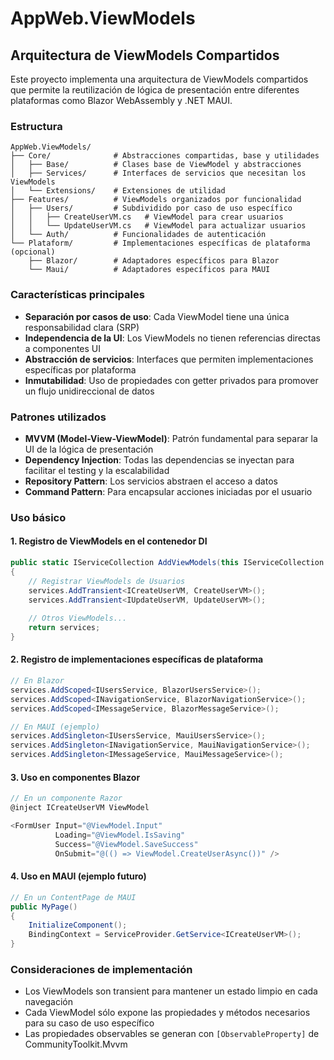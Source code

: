 # AppWeb.ViewModels

## Arquitectura de ViewModels Compartidos

Este proyecto implementa una arquitectura de ViewModels compartidos que permite la reutilización de lógica de presentación entre diferentes plataformas como Blazor WebAssembly y .NET MAUI.

### Estructura

```
AppWeb.ViewModels/
├── Core/              # Abstracciones compartidas, base y utilidades
│   ├── Base/          # Clases base de ViewModel y abstracciones
│   ├── Services/      # Interfaces de servicios que necesitan los ViewModels
│   └── Extensions/    # Extensiones de utilidad
├── Features/          # ViewModels organizados por funcionalidad
│   ├── Users/         # Subdividido por caso de uso específico
│   │   ├── CreateUserVM.cs   # ViewModel para crear usuarios
│   │   └── UpdateUserVM.cs   # ViewModel para actualizar usuarios
│   └── Auth/          # Funcionalidades de autenticación
└── Plataform/         # Implementaciones específicas de plataforma (opcional)
    ├── Blazor/        # Adaptadores específicos para Blazor
    └── Maui/          # Adaptadores específicos para MAUI
```

### Características principales

- **Separación por casos de uso**: Cada ViewModel tiene una única responsabilidad clara (SRP)
- **Independencia de la UI**: Los ViewModels no tienen referencias directas a componentes UI
- **Abstracción de servicios**: Interfaces que permiten implementaciones específicas por plataforma
- **Inmutabilidad**: Uso de propiedades con getter privados para promover un flujo unidireccional de datos

### Patrones utilizados

- **MVVM (Model-View-ViewModel)**: Patrón fundamental para separar la UI de la lógica de presentación
- **Dependency Injection**: Todas las dependencias se inyectan para facilitar el testing y la escalabilidad
- **Repository Pattern**: Los servicios abstraen el acceso a datos
- **Command Pattern**: Para encapsular acciones iniciadas por el usuario

### Uso básico

#### 1. Registro de ViewModels en el contenedor DI

```csharp
public static IServiceCollection AddViewModels(this IServiceCollection services)
{
    // Registrar ViewModels de Usuarios
    services.AddTransient<ICreateUserVM, CreateUserVM>();
    services.AddTransient<IUpdateUserVM, UpdateUserVM>();
    
    // Otros ViewModels...
    return services;
}
```

#### 2. Registro de implementaciones específicas de plataforma

```csharp
// En Blazor
services.AddScoped<IUsersService, BlazorUsersService>();
services.AddScoped<INavigationService, BlazorNavigationService>();
services.AddScoped<IMessageService, BlazorMessageService>();

// En MAUI (ejemplo)
services.AddSingleton<IUsersService, MauiUsersService>();
services.AddSingleton<INavigationService, MauiNavigationService>();
services.AddSingleton<IMessageService, MauiMessageService>();
```

#### 3. Uso en componentes Blazor

```csharp
// En un componente Razor
@inject ICreateUserVM ViewModel

<FormUser Input="@ViewModel.Input" 
          Loading="@ViewModel.IsSaving"
          Success="@ViewModel.SaveSuccess"
          OnSubmit="@(() => ViewModel.CreateUserAsync())" />
```

#### 4. Uso en MAUI (ejemplo futuro)

```csharp
// En un ContentPage de MAUI
public MyPage()
{
    InitializeComponent();
    BindingContext = ServiceProvider.GetService<ICreateUserVM>();
}
```

### Consideraciones de implementación

- Los ViewModels son transient para mantener un estado limpio en cada navegación
- Cada ViewModel sólo expone las propiedades y métodos necesarios para su caso de uso específico
- Las propiedades observables se generan con `[ObservableProperty]` de CommunityToolkit.Mvvm 